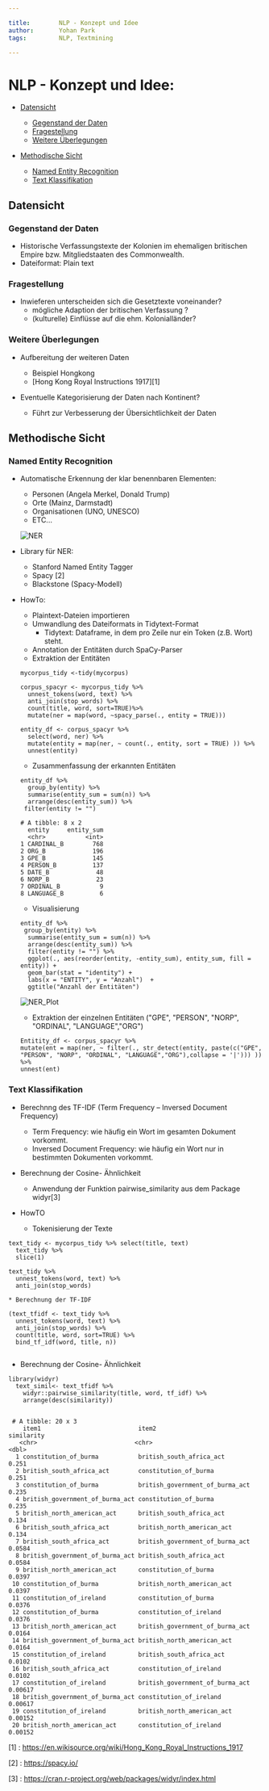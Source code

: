 ```yaml
---

title:        NLP - Konzept und Idee 
author:       Yohan Park
tags:         NLP, Textmining

---
```


# NLP - Konzept und Idee:

- [Datensicht](#datensicht)
  - [Gegenstand der Daten](#gegenstand-der-daten)
  - [Fragestellung](#fragestellung)
  - [Weitere Überlegungen](#weitere-überlegungen)
  
- [Methodische Sicht](#methodische-sicht)
  - [Named Entity Recognition](#named-entity-recognition)
  - [Text Klassifikation](#text-klassifikation)
  
## Datensicht
### Gegenstand der Daten

* Historische Verfassungstexte der Kolonien im ehemaligen britischen Empire bzw. Mitgliedstaaten des Commonwealth.
* Dateiformat: Plain text

### Fragestellung 

* Inwieferen unterscheiden sich die Gesetztexte voneinander? 
  * mögliche Adaption der britischen Verfassung ? 
  * (kulturelle) Einflüsse auf die ehm. Kolonialländer?
  
### Weitere Überlegungen

* Aufbereitung der weiteren Daten 
  * Beispiel Hongkong 
  * [Hong Kong Royal Instructions 1917][1]
  
  
* Eventuelle Kategorisierung der Daten nach Kontinent? 
  * Führt zur Verbesserung der Übersichtlichkeit der Daten

## Methodische Sicht
  
### Named Entity Recognition
  
* Automatische Erkennung der klar benennbaren Elementen: 
  * Personen (Angela Merkel, Donald Trump)
  * Orte (Mainz, Darmstadt)
  * Organisationen (UNO, UNESCO)
  * ETC... 
  
  ![NER](./Image/NER.png)
  
* Library für NER: 
  * Stanford Named Entity Tagger
  * Spacy [2]
  * Blackstone (Spacy-Modell)

* HowTo:

  * Plaintext-Dateien importieren  
  * Umwandlung des Dateiformats in Tidytext-Format 
    * Tidytext: Dataframe, in dem pro Zeile nur ein Token (z.B. Wort) steht.
  * Annotation der Entitäten durch SpaCy-Parser
  * Extraktion der Entitäten
  ```
  mycorpus_tidy <-tidy(mycorpus) 

  corpus_spacyr <- mycorpus_tidy %>% 
    unnest_tokens(word, text) %>% 
    anti_join(stop_words) %>% 
    count(title, word, sort=TRUE)%>%
    mutate(ner = map(word, ~spacy_parse(., entity = TRUE)))
  
  entity_df <- corpus_spacyr %>% 
    select(word, ner) %>% 
    mutate(entity = map(ner, ~ count(., entity, sort = TRUE) )) %>% 
    unnest(entity)
  ```
  * Zusammenfassung der erkannten Entitäten
  ```
  entity_df %>% 
    group_by(entity) %>% 
    summarise(entity_sum = sum(n)) %>% 
    arrange(desc(entity_sum)) %>% 
   filter(entity != "")
   
  # A tibble: 8 x 2
    entity     entity_sum
    <chr>           <int>
  1 CARDINAL_B        768
  2 ORG_B             196
  3 GPE_B             145
  4 PERSON_B          137
  5 DATE_B             48
  6 NORP_B             23
  7 ORDINAL_B           9
  8 LANGUAGE_B          6

  ```
    * Visualisierung 
  ```
  entity_df %>% 
   group_by(entity) %>% 
    summarise(entity_sum = sum(n)) %>% 
    arrange(desc(entity_sum)) %>% 
    filter(entity != "") %>%
    ggplot(., aes(reorder(entity, -entity_sum), entity_sum, fill = entity)) +
    geom_bar(stat = "identity") +
    labs(x = "ENTITY", y = "Anzahl")  +
    ggtitle("Anzahl der Entitäten")
  ```
  
  ![NER_Plot](./Image/NER_Plot.jpeg)
  
  * Extraktion der einzelnen Entitäten ("GPE", "PERSON", "NORP", "ORDINAL", "LANGUAGE","ORG")
  
  ```
  Entitity_df <- corpus_spacyr %>% 
  mutate(ent = map(ner, ~ filter(., str_detect(entity, paste(c("GPE", "PERSON", "NORP", "ORDINAL", "LANGUAGE","ORG"),collapse = '|'))) )) %>% 
  unnest(ent)
  ```

 ### Text Klassifikation
  
  * Berechnng des TF-IDF (Term Frequency – Inversed Document Frequency)
    * Term Frequency: wie häufig ein Wort im gesamten Dokument vorkommt. 
    * Inversed Document Frequency: wie häufig ein Wort nur in bestimmten Dokumenten vorkommt. 
    
  * Berechnung der Cosine- Ähnlichkeit 
    * Anwendung der Funktion pairwise_similarity aus dem Package widyr[3]
   
  * HowTO
  
    * Tokenisierung der Texte 
  ```
  text_tidy <- mycorpus_tidy %>% select(title, text)
    text_tidy %>% 
    slice(1)

  text_tidy %>% 
    unnest_tokens(word, text) %>% 
    anti_join(stop_words)
  ```
  
    * Berechnung der TF-IDF 
  ```
  (text_tfidf <- text_tidy %>% 
    unnest_tokens(word, text) %>% 
    anti_join(stop_words) %>% 
    count(title, word, sort=TRUE) %>% 
    bind_tf_idf(word, title, n))
    
  ```  
  * Berechnung der Cosine- Ähnlichkeit 
  ```
  library(widyr)
    text_simil<- text_tfidf %>% 
      widyr::pairwise_similarity(title, word, tf_idf) %>% 
      arrange(desc(similarity))
      
      
   # A tibble: 20 x 3
      item1                           item2                           similarity
     <chr>                           <chr>                                <dbl>
    1 constitution_of_burma           british_south_africa_act           0.251  
    2 british_south_africa_act        constitution_of_burma              0.251  
    3 constitution_of_burma           british_government_of_burma_act    0.235  
    4 british_government_of_burma_act constitution_of_burma              0.235  
    5 british_north_american_act      british_south_africa_act           0.134  
    6 british_south_africa_act        british_north_american_act         0.134  
    7 british_south_africa_act        british_government_of_burma_act    0.0584 
    8 british_government_of_burma_act british_south_africa_act           0.0584 
    9 british_north_american_act      constitution_of_burma              0.0397 
   10 constitution_of_burma           british_north_american_act         0.0397 
   11 constitution_of_ireland         constitution_of_burma              0.0376 
   12 constitution_of_burma           constitution_of_ireland            0.0376 
   13 british_north_american_act      british_government_of_burma_act    0.0164 
   14 british_government_of_burma_act british_north_american_act         0.0164 
   15 constitution_of_ireland         british_south_africa_act           0.0102 
   16 british_south_africa_act        constitution_of_ireland            0.0102 
   17 constitution_of_ireland         british_government_of_burma_act    0.00617
   18 british_government_of_burma_act constitution_of_ireland            0.00617
   19 constitution_of_ireland         british_north_american_act         0.00152
   20 british_north_american_act      constitution_of_ireland            0.00152    
  ```

  [1] : https://en.wikisource.org/wiki/Hong_Kong_Royal_Instructions_1917
  
  [2] : https://spacy.io/
  
  [3] : https://cran.r-project.org/web/packages/widyr/index.html

